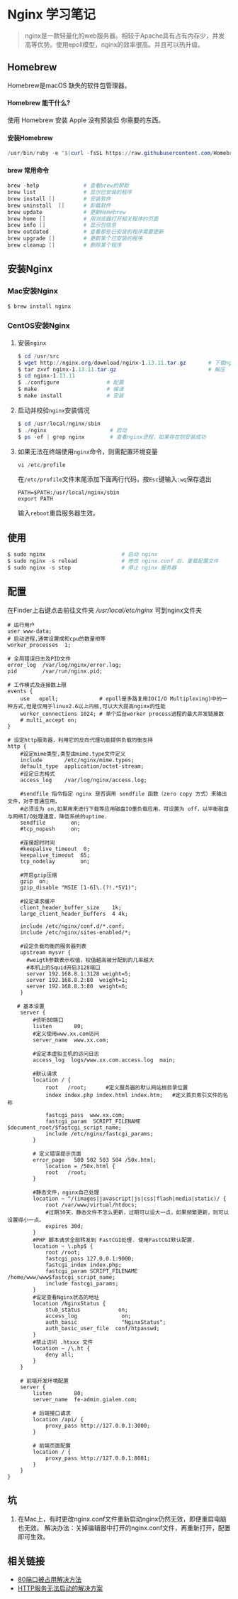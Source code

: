 # Nginx 学习笔记
> nginx是一款轻量化的web服务器。相较于Apache具有占有内存少，并发高等优势。使用epoll模型，nginx的效率很高。并且可以热升级。

## Homebrew
Homebrew是macOS 缺失的软件包管理器。

#### Homebrew 能干什么?
使用 Homebrew 安装 Apple 没有预装但 你需要的东西。

#### 安装Homebrew
``` powershell
/usr/bin/ruby -e "$(curl -fsSL https://raw.githubusercontent.com/Homebrew/install/master/install)"
```
#### brew 常用命令
``` powershell
brew -help				# 查看brew的帮助
brew list 				# 显示已安装的程序
brew install []			# 安装软件
brew uninstall 	[] 		# 卸载软件
brew update 			# 更新Homebrew
brew home [] 			# 用浏览器打开相关程序的页面
brew info [] 			# 显示包信息
brew outdated			# 查看那些已安装的程序需要更新
brew upgrade [] 		# 更新某个已安装的程序
brew cleanup [] 		# 删除某个程序
```

## 安装Nginx
### Mac安装Nginx
``` powershell
$ brew install nginx
```

### CentOS安装Nginx
1. 安装`nginx`
    ```powershell
    $ cd /usr/src 
    $ wget http://nginx.org/download/nginx-1.13.11.tar.gz       # 下载nginx
    $ tar zxvf nginx-1.13.11.tar.gz                             # 解压
    $ cd nginx-1.13.11
    $ ./configure               # 配置
    $ make                      # 编译
    $ make install              # 安装
    ```
2. 启动并校验`nginx`安装情况
   ```powershell
   $ cd /usr/local/nginx/sbin
   $ ./nginx                    # 启动
   $ ps -ef | grep nginx        # 查看nginx进程，如果存在则安装成功
   ```
3. 如果无法在终端使用`nginx`命令，则需配置环境变量
   ```powershell
   vi /etc/profile
   ```
   
   在`/etc/profile`文件末尾添加下面两行代码，按`Esc`键输入`:wq`保存退出
   ```
   PATH=$PATH:/usr/local/nginx/sbin
   export PATH
   ```
   输入`reboot`重启服务器生效。
   

## 使用
``` powershell
$ sudo nginx						# 启动 nginx
$ sudo nginx -s reload  			# 修改 nginx.conf 后，重载配置文件
$ sudo nginx -s stop 				# 停止 nginx 服务器
```

## 配置
在Finder上右键点击前往文件夹 */usr/local/etc/nginx* 可到nginx文件夹

``` nginx
# 运行用户
user www-data;    
# 启动进程,通常设置成和cpu的数量相等
worker_processes  1;

# 全局错误日志及PID文件
error_log  /var/log/nginx/error.log;
pid        /var/run/nginx.pid;

# 工作模式及连接数上限
events {
    use   epoll;             # epoll是多路复用IO(I/O Multiplexing)中的一种方式,但是仅用于linux2.6以上内核,可以大大提高nginx的性能
    worker_connections 1024; # 单个后台worker process进程的最大并发链接数
    # multi_accept on; 
}

# 设定http服务器，利用它的反向代理功能提供负载均衡支持
http {
    #设定mime类型,类型由mime.type文件定义
    include       /etc/nginx/mime.types;
    default_type  application/octet-stream;
    #设定日志格式
    access_log    /var/log/nginx/access.log;

    #sendfile 指令指定 nginx 是否调用 sendfile 函数（zero copy 方式）来输出文件，对于普通应用，
    #必须设为 on,如果用来进行下载等应用磁盘IO重负载应用，可设置为 off，以平衡磁盘与网络I/O处理速度，降低系统的uptime.
    sendfile        on;
    #tcp_nopush     on;

    #连接超时时间
    #keepalive_timeout  0;
    keepalive_timeout  65;
    tcp_nodelay        on;
    
    #开启gzip压缩
    gzip  on;
    gzip_disable "MSIE [1-6]\.(?!.*SV1)";

    #设定请求缓冲
    client_header_buffer_size    1k;
    large_client_header_buffers  4 4k;

    include /etc/nginx/conf.d/*.conf;
    include /etc/nginx/sites-enabled/*;

    #设定负载均衡的服务器列表
    upstream mysvr {
      #weigth参数表示权值，权值越高被分配到的几率越大
      #本机上的Squid开启3128端口
      server 192.168.8.1:3128 weight=5;
      server 192.168.8.2:80  weight=1;
      server 192.168.8.3:80  weight=6;
    }

   # 基本设置
    server {
        #侦听80端口
        listen       80;
        #定义使用www.xx.com访问
        server_name  www.xx.com;

        #设定本虚拟主机的访问日志
        access_log  logs/www.xx.com.access.log  main;

        #默认请求
        location / {
            root   /root;      #定义服务器的默认网站根目录位置
            index index.php index.html index.htm;   #定义首页索引文件的名称

            fastcgi_pass  www.xx.com;
            fastcgi_param  SCRIPT_FILENAME  $document_root/$fastcgi_script_name; 
            include /etc/nginx/fastcgi_params;
        }

        # 定义错误提示页面
        error_page   500 502 503 504 /50x.html;  
            location = /50x.html {
            root   /root;
        }

        #静态文件，nginx自己处理
        location ~ ^/(images|javascript|js|css|flash|media|static)/ {
            root /var/www/virtual/htdocs;
            #过期30天，静态文件不怎么更新，过期可以设大一点，如果频繁更新，则可以设置得小一点。
            expires 30d;
        }
        #PHP 脚本请求全部转发到 FastCGI处理. 使用FastCGI默认配置.
        location ~ \.php$ {
            root /root;
            fastcgi_pass 127.0.0.1:9000;
            fastcgi_index index.php;
            fastcgi_param SCRIPT_FILENAME /home/www/www$fastcgi_script_name;
            include fastcgi_params;
        }
        #设定查看Nginx状态的地址
        location /NginxStatus {
            stub_status            on;
            access_log              on;
            auth_basic              "NginxStatus";
            auth_basic_user_file  conf/htpasswd;
        }
        #禁止访问 .htxxx 文件
        location ~ /\.ht {
            deny all;
        }
    }
    
    # 前端开发环境配置
    server {
        listen       80;
        server_name  fe-admin.gialen.com;

        # 后端接口请求
        location /api/ {
            proxy_pass http://127.0.0.1:3000;
        }

        # 前端页面配置
        location / {
            proxy_pass http://127.0.0.1:8081;
        }
    }
}
```

## 坑
1. 在Mac上，有时更改nginx.conf文件重新启动nginx仍然无效，即便重启电脑也无效。
   解决办法：关掉编辑器中打开的nginx.conf文件，再重新打开，配置即可生效。

## 相关链接
- [80端口被占用解决方法](https://www.cnblogs.com/zhaoweidong/p/5710280.html)
- [HTTP服务无法启动的解决方案](https://blog.csdn.net/u010792238/article/details/22661767)
